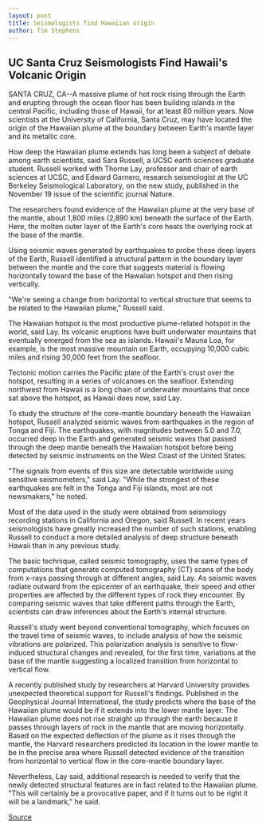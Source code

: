 ```yaml
---
layout: post
title: Seismologists find Hawaiian origin
author: Tim Stephens
---
```


## UC Santa Cruz Seismologists Find Hawaii's Volcanic Origin

SANTA CRUZ, CA--A massive plume of hot rock rising through the Earth and erupting through the ocean floor has been building islands in the central Pacific, including those of Hawaii, for at least 80 million years. Now scientists at the University of California, Santa Cruz, may have located the origin of the Hawaiian plume at the boundary between Earth's mantle layer and its metallic core.

How deep the Hawaiian plume extends has long been a subject of debate among earth scientists, said Sara Russell, a UCSC earth sciences graduate student. Russell worked with Thorne Lay, professor and chair of earth sciences at UCSC, and Edward Garnero, research seismologist at the UC Berkeley Seismological Laboratory, on the new study, published in the November 19 issue of the scientific journal Nature.

The researchers found evidence of the Hawaiian plume at the very base of the mantle, about 1,800 miles (2,890 km) beneath the surface of the Earth. Here, the molten outer layer of the Earth's core heats the overlying rock at the base of the mantle.

Using seismic waves generated by earthquakes to probe these deep layers of the Earth, Russell identified a structural pattern in the boundary layer between the mantle and the core that suggests material is flowing horizontally toward the base of the Hawaiian hotspot and then rising vertically.

"We're seeing a change from horizontal to vertical structure that seems to be related to the Hawaiian plume," Russell said.

The Hawaiian hotspot is the most productive plume-related hotspot in the world, said Lay. Its volcanic eruptions have built underwater mountains that eventually emerged from the sea as islands. Hawaii's Mauna Loa, for example, is the most massive mountain on Earth, occupying 10,000 cubic miles and rising 30,000 feet from the seafloor.

Tectonic motion carries the Pacific plate of the Earth's crust over the hotspot, resulting in a series of volcanoes on the seafloor. Extending northwest from Hawaii is a long chain of underwater mountains that once sat above the hotspot, as Hawaii does now, said Lay.

To study the structure of the core-mantle boundary beneath the Hawaiian hotspot, Russell analyzed seismic waves from earthquakes in the region of Tonga and Fiji. The earthquakes, with magnitudes between 5.0 and 7.0, occurred deep in the Earth and generated seismic waves that passed through the deep mantle beneath the Hawaiian hotspot before being detected by seismic instruments on the West Coast of the United States.

"The signals from events of this size are detectable worldwide using sensitive seismometers," said Lay. "While the strongest of these earthquakes are felt in the Tonga and Fiji islands, most are not newsmakers," he noted.

Most of the data used in the study were obtained from seismology recording stations in California and Oregon, said Russell. In recent years seismologists have greatly increased the number of such stations, enabling Russell to conduct a more detailed analysis of deep structure beneath Hawaii than in any previous study.

The basic technique, called seismic tomography, uses the same types of computations that generate computed tomography (CT) scans of the body from x-rays passing through at different angles, said Lay. As seismic waves radiate outward from the epicenter of an earthquake, their speed and other properties are affected by the different types of rock they encounter. By comparing seismic waves that take different paths through the Earth, scientists can draw inferences about the Earth's internal structure.

Russell's study went beyond conventional tomography, which focuses on the travel time of seismic waves, to include analysis of how the seismic vibrations are polarized. This polarization analysis is sensitive to flow-induced structural changes and revealed, for the first time, variations at the base of the mantle suggesting a localized transition from horizontal to vertical flow.

A recently published study by researchers at Harvard University provides unexpected theoretical support for Russell's findings. Published in the Geophysical Journal International, the study predicts where the base of the Hawaiian plume would be if it extends into the lower mantle layer. The Hawaiian plume does not rise straight up through the earth because it passes through layers of rock in the mantle that are moving horizontally. Based on the expected deflection of the plume as it rises through the mantle, the Harvard researchers predicted its location in the lower mantle to be in the precise area where Russell detected evidence of the transition from horizontal to vertical flow in the core-mantle boundary layer.

Nevertheless, Lay said, additional research is needed to verify that the newly detected structural features are in fact related to the Hawaiian plume. "This will certainly be a provocative paper, and if it turns out to be right it will be a landmark," he said.

[Source](http://www1.ucsc.edu/news_events/press_releases/archive/98-99/11-98/plume.htm "Permalink to UC Santa Cruz: Seismologists find Hawaiian origin")